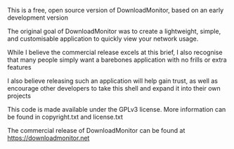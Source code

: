 This is a free, open source version of DownloadMonitor, based on an early development version

The original goal of DownloadMonitor was to create a lightweight, simple, and customisable application to quickly view your network usage. 

While I believe the commercial release excels at this brief, I also recognise that many people simply want a barebones application with no frills or extra features

I also believe releasing such an application will help gain trust, as well as encourage other developers to take this shell and expand it into their own projects

This code is made available under the GPLv3 license. More information can be found in copyright.txt and license.txt

The commercial release of DownloadMonitor can be found at https://downloadmonitor.net
